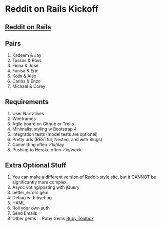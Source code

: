 # Reddit on Rails Kickoff

## [Reddit on Rails](https://www.makeschool.com/tutorials/clone-reddit-using-rails/building-reddit)

## Pairs

1. Kadeem & Jay
1. Tassos & Ross
1. Fiona & Jose
1. Fanisa & Eric
1. Kojin & Alex
1. Carlos & Enzo
1. Michael & Corey

## Requirements

1. User Narratives
1. Wireframes
1. Agile board on Github or Trello
1. Minimalist styling w Bootstrap 4
1. Integration tests (model tests are optional)
1. Pretty urls (RESTful, Nested, and with Slugs)
1. Committing often >1x/day
1. Pushing to Heroku often >1x/week

## Extra Optional Stuff

1. You can make a different version of Reddit-style site, but it CANNOT be significantly more complex.
1. Async voting/posting with jQuery
1. better_errors gem
1. Debug with byebug
1. HAML
1. Roll your own auth
1. Send Emails
1. Other gems ... Ruby Gems [Ruby Toolbox](https://www.ruby-toolbox.com/)
